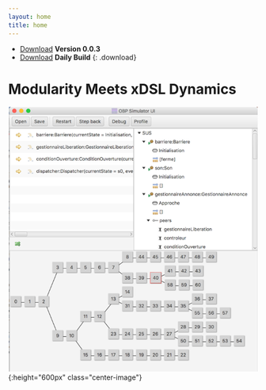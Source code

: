 ```yaml
---
layout: home
title: home
---
```




- [Download](https://bintray.com/plug-obp/distributions/download_file?file_path=plug-all-0.0.3.zip)
**Version 0.0.3**
- [Download](https://bintray.com/plug-obp/distributions/download_file?file_path=plug-all-daily.zip)
**Daily Build**
{: .download}

# Modularity Meets xDSL Dynamics

![simu](images/simu.png){:height="600px" class="center-image"}


